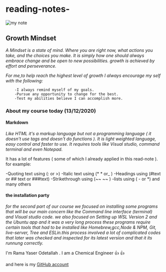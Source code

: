# reading-notes-

![my note](https://assets.website-files.com/5cb90b63adbd7da37ea60e30/5cd9e1ac54fe38a3af5e8c37_5b60e8ad6a77aba898ccabb2_meeting-notes_featured%25402x.png)

## Growth Mindset 
   *A Mindset is a state of mind. Where you are right now, what actions you take, and the choices you make. It is simply how one should always embrace change and be open to new possibilities. growth is achieved by effort and perseverance.*
  
   *For me,to help reach the highest level of growth I always encourage my self with the following:*
   
   
        -I always remind myself of my goals. 
        -Pursue any opportunity to change for the best.
        -Test my abilities believe I can accomplish more.
        
   
 ### About my course today (13/12/2020) 
 
#### Markdown 
*Like HTML it's a markup language but not a programming language ( it doesn't use tags and doesn't do functions ). 
It is light weighted language, easy control and faster to use. 
It requires tools like Visual studio, command terminal and even Notepad.* 

It has a lot of features ( some of which I already applied in this read-note ).
for example:

-Quoting text
using (: or >)
-Italic text
using (* *  or_ )
-Headings
using 
(#text or ## text or ###text)
-Strikethrough 
using (~~ ~~ )
-lists 
using ( - or *) 
 and many others 
 
 #### the installation party 
 
  *for the second part of our course we focused on installing some programs that will be our main concern like the Command line interface (terminal)
  and Visual studio code. we also focused on Setting up WSL Version 2 and the Ubuntu app and it was a very long process 
  these programs require certain tools that had to be installed like Homebrew,gcc,Node & NPM, Git, live-server, Tree and ESLin.this process involved a lot of complicated codes that later was checked and inspected for its latest version and that it its runnung correctly.* 
  
 
 
 
 
 
 I'm Rama Yaser Odetallah . I am a Chemical Engineer :+1: :+1:

 and here is my [GitHub account](https://github.com/ramayaser66)
 
